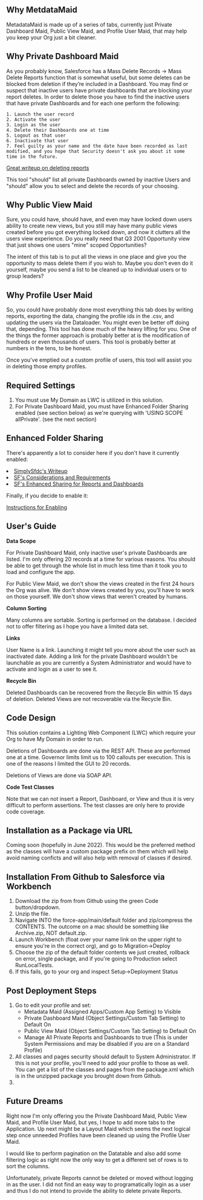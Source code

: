## Why MetdataMaid

MetadataMaid is made up of a series of tabs, currently just Private Dashboard Maid, Public View Maid, and Profile User Maid, that may help you keep your Org just a bit cleaner.

## Why Private Dashboard Maid
As you probably know, Salesforce has a Mass Delete Records -> Mass Delete Reports function that is somewhat useful, but some deletes can be blocked from deletion if they’re included in a Dashboard.  You may find or suspect that inactive users have private dashboards that are blocking your report deletes.  In order to delete those you have to find the inactive users that have private Dashboards and for each one perform the following:
    
    1. Launch the user record
    2. Activate the user
    3. Login as the user
    4. Delete their Dashboards one at time
    5. Logout as that user
    6. Inactivate that user
    7. Feel guilty as your name and the date have been recorded as last modified, and you hope that Security doesn't ask you about it some time in the future.
 

<a href="https://www.simplysfdc.com/2019/03/salesforce-finding-reports-and.html">Great writeup on deleting reports</a> 
 
This tool "should" list all private Dashboards owned by inactive Users and "should" allow you to select and delete the records of your choosing.

## Why Public View Maid
Sure, you could have, should have, and even may have locked down users ability to create new views, but you still may have many public views created before you got everything locked down, and now it clutters all the users view experience.  Do you really need that Q3 2001 Opportunity view that just shows one users "mine" scoped Opportunities?  

The intent of this tab is to put all the views in one place and give you the opportunity to mass delete them if you wish to.  Maybe you don't even do it yourself, maybe you send a list to be cleaned up to individual users or to group leaders?

## Why Profile User Maid
So, you could have probably done most everything this tab does by writing reports, exporting the data, changing the profile ids in the .csv, and updating the users via the Dataloader.  You might even be better off doing that, depending.  This tool has done much of the heavy lifting for you.  One of the things the former approach is probably better at is the modification of hundreds or even thousands of users.  This tool is probably better at numbers in the tens, to be honest.

Once you've emptied out a custom profile of users, this tool will assist you in deleting those empty profiles.

## Required Settings
1. You must use My Domain as LWC is utilized in this solution.
2. For Private Dashboard Maid, you must have Enhanced Folder Sharing enabled (see section below) as we're querying with 'USING SCOPE allPrivate'. (see the next section)

## Enhanced Folder Sharing
There's apparently a lot to consider here if you don't have it currently enabled:

<li><a href="https://www.simplysfdc.com/2014/09/salesforce-enhanced-folder-sharing-for.html">SimplySfdc's Writeup</a></li>
<li><a href="https://help.salesforce.com/apex/HTViewSolution?id=000193465&amp;language=en_US">SF's Considerations and Requirements</a></li>
<li><a href="https://help.salesforce.com/HTViewHelpDoc?id=analytics_sharing_enable.htm">SF's Enhanced Sharing for Reports and Dashboards</a></li>

Finally, if you decide to enable it:

<a href="https://help.salesforce.com/articleView?id=000321245">Instructions for Enabling</a>

## User's Guide

**Data Scope**

For Private Dashboard Maid, only inactive user's private Dashboards are listed.  I'm only offering 20 records at a time for various reasons.  You should be able to get through the whole list in much less time than it took you to load and configure the app.

For Public View Maid, we don't show the views created in the first 24 hours the Org was alive.  We don't show views created by you, you'll have to work on those yourself.  We don't show views that weren't created by humans.

**Column Sorting**

Many columns are sortable.  Sorting is performed on the database.  I decided not to offer filtering as I hope you have a limited data set.

**Links**

User Name is a link.  Launching it might tell you more about the user such as inactivated date.  Adding a link for the private Dashboard wouldn't be launchable as you are currently a System Administrator and would have to activate and login as a user to see it.

**Recycle Bin**

Deleted Dashboards can be recovered from the Recycle Bin within 15 days of deletion.
Deleted Views are not recoverable via the Recycle Bin.

## Code Design
This solution contains a Lighting Web Component (LWC) which require your Org to have My Domain in order to run.

Deletions of Dashboards are done via the REST API.  These are performed one at a time.  Governor limits limit us to 100 callouts per execution.  This is one of the reasons I limited the GUI to 20 records.

Deletions of Views are done via SOAP API.

**Code Test Classes**

Note that we can not insert a Report, Dashboard, or View and thus it is very difficult to perform assertions.  The test classes are only here to provide code coverage.

## Installation as a Package via URL
Coming soon (hopefully in June 2022).  This would be the preferred method as the classes will have a custom package prefix on them which will help avoid naming conficts and will also help with removal of classes if desired.

## Installation From Github to Salesforce via Workbench
1. Download the zip from from Github using the green Code button/dropdown.
2. Unzip the file.
3. Navigate INTO the force-app/main/default folder and zip/compress the CONTENTS.  The outcome on a mac should be something like Archive.zip, NOT default.zip.
4. Launch Workbench (float over your name link on the upper right to ensure you're in the correct org), and go to Migration->Deploy
5. Choose the zip of the default folder contents we just created, rollback on error, single package, and if you're going to Production select RunLocalTests.
6. If this fails, go to your org and inspect Setup->Deployment Status

## Post Deployment Steps

1. Go to edit your profile and set:
   - Metadata Maid (Assigned Apps/Custom App Setting) to Visible
   - Private Dashboard Maid (Object Settings/Custom Tab Setting) to Default On
   - Public View Maid (Object Settings/Custom Tab Setting) to Default On
   - Manage All Private Reports and Dashboards to true (This is under System Permissions and may be disabled if you are on a Standard Profile)
2. All classes and pages security should default to System Administrator.  If this is not your profile, you'll need to add your profile to those as well.  You can get a list of the classes and pages from the package.xml which is in the unzipped package you brought down from Github.
3. 

## Future Dreams
Right now I'm only offering you the Private Dashboard Maid, Public View Maid, and Profile User Maid, but yes, I hope to add more tabs to the Application.  Up next might be a Layout Maid which seems the next logical step once unneeded Profiles have been cleaned up using the Profile User Maid.

I would like to perform pagination on the Datatable and also add some filtering logic as right now the only way to get a different set of rows is to sort the columns.

Unfortunately, private Reports cannot be deleted or moved without logging in as the user.  I did not find an easy way to programatically login as a user and thus I do not intend to provide the ability to delete private Reports.

```apex
```
